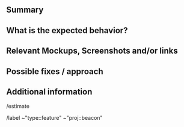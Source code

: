 <!---
1. Before opening a new issue, make sure it isn't a duplicate.

2. Include the name of the affected component, eg: account-transaction-list or scan-address

3. Fill all proposed paragraphs (even with NA, if nothing available)
--->

## Summary
<!--- Summarize the feature concisely --->



## What is the expected behavior?
<!--- What the user should see / can do --->



## Relevant Mockups, Screenshots and/or links
<!--- Paste or link any relevant mockups or screenshot that describe the feature. --->



## Possible fixes / approach
<!--- If you can, link to the line of code that might be responsible for the problem or describe how to solve it  --->



## Additional information
<!--- anything that might be important for whoever works with this issue )  --->



<!--- --------------------------------------------------- --->

<!--- if you already know, please add an estimate eg. 2h or 1d, else leave it as it is--->
/estimate



<!--- these standard labels will be added to this issue, leave it as it is --->
/label ~"type::feature" ~"proj::beacon"


